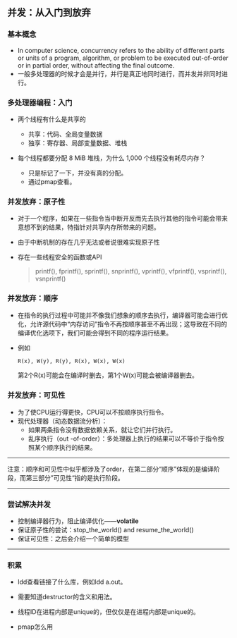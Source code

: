 ## 并发：从入门到放弃

### 基本概念

+ In computer science, concurrency refers to the ability of different  parts or units of a program, algorithm, or problem to be executed  out-of-order or in partial order, without affecting the final outcome.
+ 一般多处理器的时候才会是并行，并行是真正地同时进行，而并发并非同时进行。

### 多处理器编程：入门

+ 两个线程有什么是共享的
  + 共享：代码、全局变量数据
  + 独享：寄存器、局部变量数据、堆栈

+ 每个线程都要分配 8 MiB 堆栈，为什么 1,000 个线程没有耗尽内存？
  + 只是标记了一下，并没有真的分配。
  + 通过pmap查看。

### 并发放弃：原子性

+ 对于一个程序，如果在一些指令当中断开反而先去执行其他的指令可能会带来意想不到的结果，特指针对共享内存所带来的问题。

+ 由于中断机制的存在几乎无法或者说很难实现原子性

+ 存在一些线程安全的函数或API

  > printf(), fprintf(), sprintf(), snprintf(), vprintf(), vfprintf(), vsprintf(), vsnprintf()

### 并发放弃：顺序

+ 在指令的执行过程中可能并不像我们想象的顺序去执行，编译器可能会进行优化，允许源代码中“内存访问”指令不再按顺序甚至不再出现；这导致在不同的编译优化选项下，我们可能会得到不同的程序运行结果。

+ 例如

  ```markdown
  R(x), W(y), R(y), R(x), W(x), W(x)
  ```

  第2个R(x)可能会在编译时删去，第1个W(x)可能会被编译器删去。

### 并发放弃：可见性

+ 为了使CPU运行得更快，CPU可以不按顺序执行指令。
+ 现代处理器（动态数据流分析）：
  + 如果两条指令没有数据依赖关系，就让它们并行执行。
  + 乱序执行（out -of-order）：多处理器上执行的结果可以不等价于指令按照某个顺序执行的结果。

----

注意：顺序和可见性中似乎都涉及了order，在第二部分“顺序”体现的是编译阶段，而第三部分”可见性“指的是执行阶段。

----

### 尝试解决并发

+ 控制编译器行为，阻止编译优化——**volatile**
+ 保证原子性的尝试：stop_the_world() and resume_the_world()
+ 保证可见性：之后会介绍一个简单的模型

----

### 积累

+ ldd查看链接了什么库，例如ldd a.out。
+ 需要知道destructor的含义和用法。
+ 线程ID在进程内部是unique的，但仅仅是在进程内部是unique的。

+ pmap怎么用

